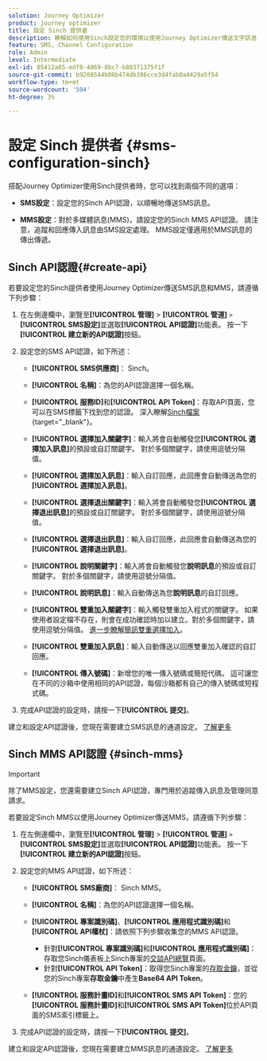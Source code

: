```yaml
---
solution: Journey Optimizer
product: journey optimizer
title: 設定 Sinch 提供者
description: 瞭解如何使用Sinch設定您的環境以使用Journey Optimizer傳送文字訊息
feature: SMS, Channel Configuration
role: Admin
level: Intermediate
exl-id: 85412a85-edf0-4069-8bc7-b80371375f1f
source-git-commit: b9208544b08b474db386cce3d4fab0a4429a5f54
workflow-type: tm+mt
source-wordcount: '594'
ht-degree: 3%

---
```


# 設定 Sinch 提供者 {#sms-configuration-sinch}

搭配Journey Optimizer使用Sinch提供者時，您可以找到兩個不同的選項：

* **SMS設定**：設定您的Sinch API認證，以順暢地傳送SMS訊息。

* **MMS設定**：對於多媒體訊息(MMS)，請設定您的Sinch MMS API認證。 請注意，追蹤和回應傳入訊息由SMS設定處理。 MMS設定僅適用於MMS訊息的傳出傳遞。

## Sinch API認證{#create-api}

若要設定您的Sinch提供者使用Journey Optimizer傳送SMS訊息和MMS，請遵循下列步驟：

1. 在左側邊欄中，瀏覽至&#x200B;**[!UICONTROL 管理]** > **[!UICONTROL 管道]** `>` **[!UICONTROL SMS設定]**&#x200B;並選取&#x200B;**[!UICONTROL API認證]**&#x200B;功能表。 按一下&#x200B;**[!UICONTROL 建立新的API認證]**&#x200B;按鈕。

1. 設定您的SMS API認證，如下所述：

   * **[!UICONTROL SMS供應商]**： Sinch。

   * **[!UICONTROL 名稱]**：為您的API認證選擇一個名稱。

   * **[!UICONTROL 服務ID]**&#x200B;和&#x200B;**[!UICONTROL API Token]**：存取API頁面，您可以在SMS標籤下找到您的認證。 深入瞭解[Sinch檔案](https://developers.sinch.com/docs/sms/getting-started/){target="_blank"}。

   * **[!UICONTROL 選擇加入關鍵字]**：輸入將會自動觸發您&#x200B;**[!UICONTROL 選擇加入訊息]**&#x200B;的預設或自訂關鍵字。 對於多個關鍵字，請使用逗號分隔值。

   * **[!UICONTROL 選擇加入訊息]**：輸入自訂回應，此回應會自動傳送為您的&#x200B;**[!UICONTROL 選擇加入訊息]**。

   * **[!UICONTROL 選擇退出關鍵字]**：輸入將會自動觸發您&#x200B;**[!UICONTROL 選擇退出訊息]**&#x200B;的預設或自訂關鍵字。 對於多個關鍵字，請使用逗號分隔值。

   * **[!UICONTROL 選擇退出訊息]**：輸入自訂回應，此回應會自動傳送為您的&#x200B;**[!UICONTROL 選擇退出訊息]**。

   * **[!UICONTROL 說明關鍵字]**：輸入將會自動觸發您&#x200B;**說明訊息**&#x200B;的預設或自訂關鍵字。 對於多個關鍵字，請使用逗號分隔值。

   * **[!UICONTROL 說明訊息]**：輸入自動傳送為您&#x200B;**說明訊息**&#x200B;的自訂回應。

   * **[!UICONTROL 雙重加入關鍵字]**：輸入觸發雙重加入程式的關鍵字。 如果使用者設定檔不存在，則會在成功確認時加以建立。對於多個關鍵字，請使用逗號分隔值。 [進一步瞭解簡訊雙重選擇加入](https://video.tv.adobe.com/v/3427129/?learn=on)。

   * **[!UICONTROL 雙重加入訊息]**：輸入自動傳送以回應雙重加入確認的自訂回應。

   * **[!UICONTROL 傳入號碼]**：新增您的唯一傳入號碼或簡短代碼。 這可讓您在不同的沙箱中使用相同的API認證，每個沙箱都有自己的傳入號碼或短程式碼。

1. 完成API認證的設定時，請按一下&#x200B;**[!UICONTROL 提交]**。

建立和設定API認證後，您現在需要建立SMS訊息的通道設定。 [了解更多](sms-configuration-surface.md)

## Sinch MMS API認證 {#sinch-mms}

>[!IMPORTANT]
>
> 除了MMS設定，您還需要建立Sinch API認證，專門用於追蹤傳入訊息及管理同意請求。

若要設定Sinch MMS以使用Journey Optimizer傳送MMS，請遵循下列步驟：

1. 在左側邊欄中，瀏覽至&#x200B;**[!UICONTROL 管理]** > **[!UICONTROL 管道]** `>` **[!UICONTROL SMS設定]**&#x200B;並選取&#x200B;**[!UICONTROL API認證]**&#x200B;功能表。 按一下&#x200B;**[!UICONTROL 建立新的API認證]**&#x200B;按鈕。

1. 設定您的MMS API認證，如下所述：

   * **[!UICONTROL SMS廠商]**： Sinch MMS。

   * **[!UICONTROL 名稱]**：為您的API認證選擇一個名稱。

   * **[!UICONTROL 專案識別碼]**、**[!UICONTROL 應用程式識別碼]**&#x200B;和&#x200B;**[!UICONTROL API權杖]**：請依照下列步驟收集您的MMS API認證。

      * 針對&#x200B;**[!UICONTROL 專案識別碼]**&#x200B;和&#x200B;**[!UICONTROL 應用程式識別碼]**：存取您Sinch儀表板上Sinch專案的[交談API總覽](https://dashboard.sinch.com/convapi/overview)頁面。
      * 針對&#x200B;**[!UICONTROL API Token]**：取得您Sinch專案的[存取金鑰](https://community.sinch.com/t5/Customer-Dashboard/Sinch-Access-Keys/ta-p/12638)，並從您的Sinch專案&#x200B;**存取金鑰**&#x200B;中產生&#x200B;**Base64 API Token**。

   * **[!UICONTROL 服務計畫ID]**&#x200B;和&#x200B;**[!UICONTROL SMS API Token]**：您的&#x200B;**[!UICONTROL 服務計畫ID]**&#x200B;和&#x200B;**[!UICONTROL SMS API Token]**&#x200B;位於API頁面的SMS索引標籤上。

1. 完成API認證的設定時，請按一下&#x200B;**[!UICONTROL 提交]**。

建立和設定API認證後，您現在需要建立MMS訊息的通道設定。 [了解更多](sms-configuration-surface.md)
